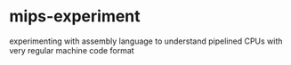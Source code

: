 # mips-experiment


experimenting with assembly language to understand pipelined CPUs with very regular machine code format 
